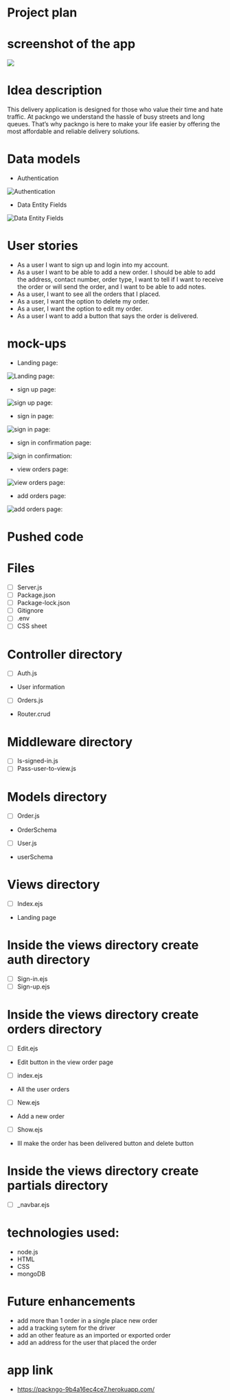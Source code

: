 # Project plan

# screenshot of the app

<img src="/plan/screenshot.jpeg">

# Idea description

This delivery application is designed for those who value their time and hate traffic. At packngo we understand the hassle of busy streets and long queues. That’s why packngo is here to make your life easier by offering the most affordable and reliable delivery solutions.


# Data models
- Authentication
<img src="/plan/8BAB0917-C78B-41E0-955D-F82B92A6F319.jpeg" alt="Authentication">

- Data Entity Fields
<img src="/plan/D6C71F97-94FB-4731-A7C5-7EBA8260AA04.jpeg" alt="Data Entity Fields">


# User stories

- As a user I want to sign up and login into my account.
- As a user I want to be able to add a new order. I should be able to add the address, contact number, order type, I want to tell if I want to receive the order or will send the order, and I want to be able to add notes.
- As a user, I want to see all the orders that I placed.
- As a user, I want the option to delete my order. 
- As a user, I want the option to edit my order.
- As a user I want to add a button that says the order is delivered.

# mock-ups
- Landing page:
<img src="/plan/AE97A6B6-0023-49CB-BEBB-48378BF9BA1D.jpeg" alt="Landing page:">

- sign up page:
<img src="/plan/CE469C5F-188E-4053-AA93-199E7DD07D16.jpeg" alt="sign up page:">

- sign in page:
<img src="/plan/8880BC43-CDE1-4D8E-B3AF-AE9771862353.jpeg" alt="sign in page:">

- sign in  confirmation page:
<img src="/plan/61D7F383-41E7-4DBD-9132-2D96FF5F9173.jpeg" alt="sign in  confirmation:">

- view orders page:
<img src="/plan/548CF372-237D-4874-9ECF-F4A2D0A15E94.jpeg" alt="view orders page:">

- add orders page:
<img src="/plan/B85ADFD8-13AB-472E-ACEA-7AD7D1EAB031.jpeg" alt="add orders page:">

# Pushed code

# Files
- [ ] Server.js
- [ ] Package.json
- [ ] Package-lock.json
- [ ] Gitignore
- [ ] .env
- [ ] CSS sheet
# Controller directory
- [ ] Auth.js
 * User information
- [ ] Orders.js
 * Router.crud
# Middleware directory
- [ ] Is-signed-in.js
- [ ] Pass-user-to-view.js
# Models directory 
- [ ] Order.js
* OrderSchema
- [ ] User.js
* userSchema
# Views directory 
- [ ] Index.ejs
* Landing page
# Inside the views directory create auth directory
- [ ] Sign-in.ejs
- [ ] Sign-up.ejs
# Inside the views directory create orders directory
- [ ] Edit.ejs
* Edit button in the view order page
- [ ] index.ejs
* All the user orders
- [ ] New.ejs
* Add a new order
- [ ] Show.ejs
* Ill make the order has been delivered button and delete button
# Inside the views directory create partials directory
- [ ] _navbar.ejs

# technologies used:

- node.js
- HTML
- CSS
- mongoDB

# Future enhancements

- add more than 1 order in a single place new order
- add a tracking sytem for the driver
- add an other feature as an imported or exported order
- add an address for the user that placed the order

# app link

- https://packngo-9b4a16ec4ce7.herokuapp.com/